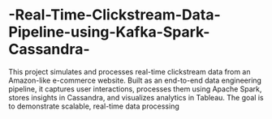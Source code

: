 # -Real-Time-Clickstream-Data-Pipeline-using-Kafka-Spark-Cassandra-
This project simulates and processes real-time clickstream data from an Amazon-like e-commerce website. Built as an end-to-end data engineering pipeline, it captures user interactions, processes them using Apache Spark, stores insights in Cassandra, and visualizes analytics in Tableau. The goal is to demonstrate scalable, real-time data processing 
